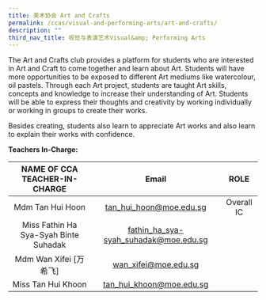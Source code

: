 ```yaml
---
title: 美术协会 Art and Crafts
permalink: /ccas/visual-and-performing-arts/art-and-crafts/
description: ""
third_nav_title: 视觉与表演艺术Visual&amp; Performing Arts
---
```

The Art and Crafts club provides a platform for students who are interested in Art and Craft to come together and learn about Art. Students will have more opportunities to be exposed to different Art mediums like watercolour, oil pastels. Through each Art project, students are taught Art skills, concepts and knowledge to increase their understanding of Art. Students will be able to express their thoughts and creativity by working individually or working in groups to create their works.  

Besides creating, students also learn to appreciate Art works and also learn to explain their works with confidence. 

**Teachers In-Charge:**

|    NAME OF CCA<br>TEACHER-IN-CHARGE   |                 Email                 |    ROLE    |
|:-------------------------------------:|:-------------------------------------:|:----------:|
|            Mdm Tan Hui Hoon           |        tan_hui_hoon@moe.edu.sg        | Overall IC |
| Miss Fathin Ha Sya-Syah Binte Suhadak | fathin_ha_sya-syah_suhadak@moe.edu.sg |            |
|         Mdm Wan Xifei [万希飞]        |          wan_xifei@moe.edu.sg         |            |
|           Miss Tan Hui Khoon          |        tan_hui_khoon@moe.edu.sg       |            |

